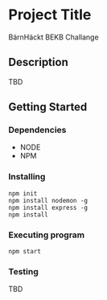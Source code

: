 # Project Title

BärnHäckt BEKB Challange

## Description

TBD

## Getting Started

### Dependencies

* NODE
* NPM

### Installing

```
npm init
npm install nodemon -g
npm install express -g
npm install
```

### Executing program
```
npm start
```

### Testing
TBD